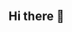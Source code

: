 ## Hi there 👋

<!--
**Gurban14/Gurban14** is a ✨ _special_ ✨ repository because its `README.md` (this file) appears on your GitHub profile.

💻 Hi, I'm Gurban!

I'm a frontend developer passionate about building beautiful and functional web applications. My main tech stack includes JavaScript, React, TypeScript, HTML, CSS. I'm constantly learning new technologies and sharing my projects here. 🚀

🔧 Skills

Frontend: JavaScript, TypeScript, React

Styling: CSS, SCSS

Tools: Webpack, Prettier, Git

Additional: Django

📌 Лучшие проекты

🔹 Project 1 - Website Mi Electronics (HTML, CSS, Javascrit)

📫 How to Reach Me?

TikTok: @it_noora

Email: gurban.code@gmail.com

💡 Always open to new opportunities and collaborations! 😃

